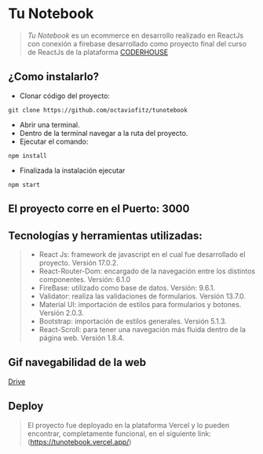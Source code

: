 # Tu Notebook

> *Tu Notebook* es un ecommerce en desarrollo realizado en ReactJs con conexión a firebase desarrollado como proyecto final del curso de ReactJs de la plataforma [CODERHOUSE](https://www.coderhouse.com/)


## ¿Como instalarlo?

- Clonar código del proyecto:
```
git clone https://github.com/octaviofitz/tunotebook
``` 
- Abrir una terminal.
- Dentro de la terminal navegar a la ruta del proyecto.
- Ejecutar el comando:
```
npm install
``` 
- Finalizada la instalación ejecutar
```
npm start
``` 

## El proyecto corre en el Puerto: 3000

## Tecnologías y herramientas utilizadas:

>- React Js: framework de javascript en el cual fue desarrollado el proyecto. Versión 17.0.2.
>- React-Router-Dom: encargado de la navegación entre los distintos componentes. Versión: 6.1.0
>- FireBase: utilizado como base de datos. Versión: 9.6.1.
>- Validator: realiza las validaciones de formularios. Versión 13.7.0.
>- Material UI: importación de estilos para formularios y botones. Versión 2.0.3.
>- Bootstrap: importación de estilos generales. Versión 5.1.3.
>- React-Scroll: para tener una navegación más fluida dentro de la página web. Versión 1.8.4. 

## Gif navegabilidad de la web

[Drive](https://drive.google.com/file/d/1E_8KGlcv2ZmFT1zSsP_-pZkMe8RIXHrq/view?usp=sharing)

## Deploy   

> El proyecto fue deployado en la plataforma Vercel y lo pueden encontrar, completamente funcional, en el siguiente link: (https://tunotebook.vercel.app/)
 